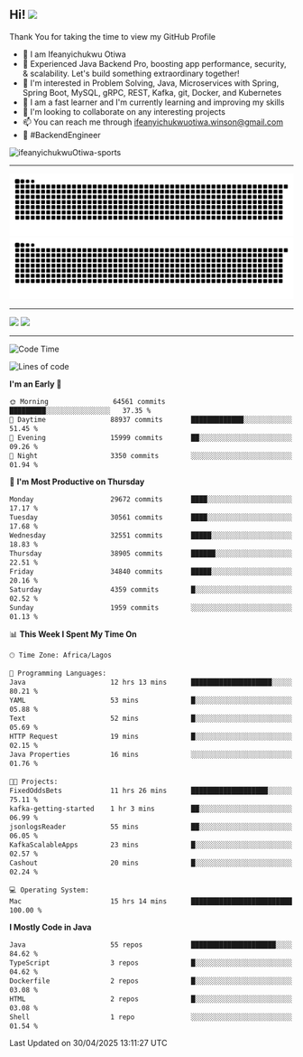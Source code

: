 <!-- BLOG-POST-LIST:START --><!-- BLOG-POST-LIST:END -->

## Hi! <img src="https://media.giphy.com/media/hvRJCLFzcasrR4ia7z/giphy.gif" width="4%"> 

Thank You for taking the time to view my GitHub Profile

- 👋 I am Ifeanyichukwu Otiwa
- 🚀 Experienced Java Backend Pro, boosting app performance, security, & scalability. Let's build something extraordinary together!
- 👀 I'm interested in Problem Solving, Java, Microservices with Spring, Spring Boot, MySQL, gRPC, REST, Kafka, git, Docker, and Kubernetes
- 🌱 I am a fast learner and I'm currently learning and improving my skills
- 💞️ I'm looking to collaborate on any interesting projects
- 📫 You can reach me through ifeanyichukwuotiwa.winson@gmail.com
- 🚀 #BackendEngineer

<p align="left" marginTop="10px"> <img src="https://komarev.com/ghpvc/?username=ifeanyichukwuOtiwa-sports&label=Profile%20views&color=0e75b6&style=for-the-badge" alt="ifeanyichukwuOtiwa-sports" /> </p>

***

<!--🐍📈SNAKEGRAPH / 🌐WEBSITE: https://github.com/Platane/snk -->
![github contribution grid snake animation](https://raw.githubusercontent.com/ifeanyichukwuOtiwa-sports/ifeanyichukwuOtiwa-sports/output/github-contribution-grid-snake-dark.svg#gh-dark-mode-only)![github contribution grid snake animation](https://raw.githubusercontent.com/ifeanyichukwuOtiwa-sports/ifeanyichukwuOtiwa-sports/output/github-contribution-grid-snake.svg#gh-light-mode-only)

***

<p float="left">
  <img float="left" src="https://github-readme-stats.vercel.app/api?username=ifeanyichukwuOtiwa-sports&count_private=true&include_all_commits=true&theme=react&show_icons=true" />
  <img float="right" src="https://github-readme-stats.vercel.app/api/top-langs/?username=ifeanyichukwuOtiwa-sports&layout=compact&show_icons=true&theme=react" /> 
</p>

***



<!--START_SECTION:waka-->
![Code Time](http://img.shields.io/badge/Code%20Time-3%2C649%20hrs%2033%20mins-blue)

![Lines of code](https://img.shields.io/badge/From%20Hello%20World%20I%27ve%20Written-48.1%20million%20lines%20of%20code-blue)

**I'm an Early 🐤** 

```text
🌞 Morning                64561 commits       █████████░░░░░░░░░░░░░░░░   37.35 % 
🌆 Daytime                88937 commits       █████████████░░░░░░░░░░░░   51.45 % 
🌃 Evening                15999 commits       ██░░░░░░░░░░░░░░░░░░░░░░░   09.26 % 
🌙 Night                  3350 commits        ░░░░░░░░░░░░░░░░░░░░░░░░░   01.94 % 
```
📅 **I'm Most Productive on Thursday** 

```text
Monday                   29672 commits       ████░░░░░░░░░░░░░░░░░░░░░   17.17 % 
Tuesday                  30561 commits       ████░░░░░░░░░░░░░░░░░░░░░   17.68 % 
Wednesday                32551 commits       █████░░░░░░░░░░░░░░░░░░░░   18.83 % 
Thursday                 38905 commits       ██████░░░░░░░░░░░░░░░░░░░   22.51 % 
Friday                   34840 commits       █████░░░░░░░░░░░░░░░░░░░░   20.16 % 
Saturday                 4359 commits        █░░░░░░░░░░░░░░░░░░░░░░░░   02.52 % 
Sunday                   1959 commits        ░░░░░░░░░░░░░░░░░░░░░░░░░   01.13 % 
```


📊 **This Week I Spent My Time On** 

```text
🕑︎ Time Zone: Africa/Lagos

💬 Programming Languages: 
Java                     12 hrs 13 mins      ████████████████████░░░░░   80.21 % 
YAML                     53 mins             █░░░░░░░░░░░░░░░░░░░░░░░░   05.88 % 
Text                     52 mins             █░░░░░░░░░░░░░░░░░░░░░░░░   05.69 % 
HTTP Request             19 mins             █░░░░░░░░░░░░░░░░░░░░░░░░   02.15 % 
Java Properties          16 mins             ░░░░░░░░░░░░░░░░░░░░░░░░░   01.76 % 

🐱‍💻 Projects: 
FixedOddsBets            11 hrs 26 mins      ███████████████████░░░░░░   75.11 % 
kafka-getting-started    1 hr 3 mins         ██░░░░░░░░░░░░░░░░░░░░░░░   06.99 % 
jsonlogsReader           55 mins             ██░░░░░░░░░░░░░░░░░░░░░░░   06.05 % 
KafkaScalableApps        23 mins             █░░░░░░░░░░░░░░░░░░░░░░░░   02.57 % 
Cashout                  20 mins             █░░░░░░░░░░░░░░░░░░░░░░░░   02.24 % 

💻 Operating System: 
Mac                      15 hrs 14 mins      █████████████████████████   100.00 % 
```

**I Mostly Code in Java** 

```text
Java                     55 repos            █████████████████████░░░░   84.62 % 
TypeScript               3 repos             █░░░░░░░░░░░░░░░░░░░░░░░░   04.62 % 
Dockerfile               2 repos             █░░░░░░░░░░░░░░░░░░░░░░░░   03.08 % 
HTML                     2 repos             █░░░░░░░░░░░░░░░░░░░░░░░░   03.08 % 
Shell                    1 repo              ░░░░░░░░░░░░░░░░░░░░░░░░░   01.54 % 
```




 Last Updated on 30/04/2025 13:11:27 UTC
<!--END_SECTION:waka-->

<!--
<p align="center">
![trophy](https://github-profile-trophy.vercel.app/?username=ifeanyichukwuOtiwa-sports&theme=onedark) (https://github.com/ryo-ma/github-profile-trophy)
</p>
-->

<!---
ifeanyi-otiwa/ifeanyi-otiwa is a ✨ special ✨ repository because its `README.md` (this file) appears on your GitHub profile.
You can click the Preview link to take a look at your changes.
--->
